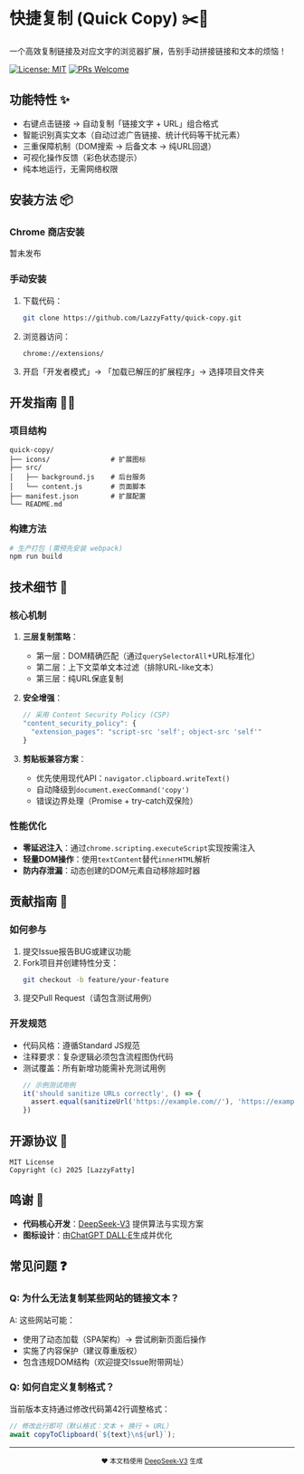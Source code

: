 # 快捷复制 (Quick Copy) ✂️🚀

一个高效复制链接及对应文字的浏览器扩展，告别手动拼接链接和文本的烦恼！

[![License: MIT](https://img.shields.io/badge/License-MIT-blue.svg)](https://opensource.org/licenses/MIT)
[![PRs Welcome](https://img.shields.io/badge/PRs-welcome-brightgreen.svg)](https://github.com/LazzyFatty/quick-copy/pulls)

## 功能特性 ✨

- 右键点击链接 → 自动复制「链接文字 + URL」组合格式
- 智能识别真实文本（自动过滤广告链接、统计代码等干扰元素）
- 三重保障机制（DOM搜索 → 后备文本 → 纯URL回退）
- 可视化操作反馈（彩色状态提示）
- 纯本地运行，无需网络权限

## 安装方法 📦

### Chrome 商店安装
暂未发布

### 手动安装
1. 下载代码：
   ```bash
   git clone https://github.com/LazzyFatty/quick-copy.git
   ```
2. 浏览器访问：
   ```
   chrome://extensions/
   ```
3. 开启「开发者模式」→ 「加载已解压的扩展程序」→ 选择项目文件夹

## 开发指南 👨‍💻

### 项目结构
```
quick-copy/
├── icons/               # 扩展图标
├── src/
│   ├── background.js    # 后台服务
│   └── content.js       # 页面脚本
├── manifest.json        # 扩展配置
└── README.md
```

### 构建方法
```bash
# 生产打包 (需预先安装 webpack)
npm run build
```

## 技术细节 🔧

### 核心机制
1. **三层复制策略**：
   - 第一层：DOM精确匹配（通过`querySelectorAll`+URL标准化）
   - 第二层：上下文菜单文本过滤（排除URL-like文本）
   - 第三层：纯URL保底复制

2. **安全增强**：
   ```javascript
   // 采用 Content Security Policy (CSP)
   "content_security_policy": {
     "extension_pages": "script-src 'self'; object-src 'self'"
   }
   ```

3. **剪贴板兼容方案**：
   - 优先使用现代API：`navigator.clipboard.writeText()`
   - 自动降级到`document.execCommand('copy')`
   - 错误边界处理（Promise + try-catch双保险）

### 性能优化
- **零延迟注入**：通过`chrome.scripting.executeScript`实现按需注入
- **轻量DOM操作**：使用`textContent`替代`innerHTML`解析
- **防内存泄漏**：动态创建的DOM元素自动移除超时器

## 贡献指南 🤝

### 如何参与
1. 提交Issue报告BUG或建议功能
2. Fork项目并创建特性分支：
   ```bash
   git checkout -b feature/your-feature
   ```
3. 提交Pull Request（请包含测试用例）

### 开发规范
- 代码风格：遵循Standard JS规范
- 注释要求：复杂逻辑必须包含流程图伪代码
- 测试覆盖：所有新增功能需补充测试用例
   ```javascript
   // 示例测试用例
   it('should sanitize URLs correctly', () => {
     assert.equal(sanitizeUrl('https://example.com//'), 'https://example.com')
   })
   ```

## 开源协议 📜

```text
MIT License
Copyright (c) 2025 [LazzyFatty]
```

## 鸣谢 🫶
- **代码核心开发**：[DeepSeek-V3](https://deepseek.com) 提供算法与实现方案
- **图标设计**：由[ChatGPT DALL·E](https://chat.openai.com)生成并优化

## 常见问题 ❓

### Q: 为什么无法复制某些网站的链接文本？
A: 这些网站可能：
   - 使用了动态加载（SPA架构）→ 尝试刷新页面后操作
   - 实施了内容保护（建议尊重版权）
   - 包含违规DOM结构（欢迎提交Issue附带网址）

### Q: 如何自定义复制格式？
当前版本支持通过修改代码第42行调整格式：
```javascript
// 修改此行即可（默认格式：文本 + 换行 + URL）
await copyToClipboard(`${text}\n${url}`);
```

---

<div align="center">
  <sub>❤️ 本文档使用 <a href="https://deepseek.com">DeepSeek-V3</a> 生成</sub>
</div>
